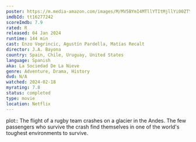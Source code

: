```yaml
---
poster: https://m.media-amazon.com/images/M/MV5BYmI4MTllYTItMjllYi00ZTY2LWE0NmQtNjBmZWQ2ZmE4NjQ2XkEyXkFqcGdeQXVyMTEzMTI1Mjk3._V1_SX300.jpg 
imdbId: tt16277242 
scoreImdb: 7.9 
rated: R
released: 04 Jan 2024 
runtime: 144 min 
cast: Enzo Vogrincic, Agustín Pardella, Matías Recalt 
director: J.A. Bayona 
country: Spain, Chile, Uruguay, United States
language: Spanish
aka: La Sociedad De La Nieve
genre: Adventure, Drama, History 
dvd: N/A
watched: 2024-02-18
myrating: 7.8
status: completed
type: movie
location: Netflix
---
```


plot:: The flight of a rugby team crashes on a glacier in the Andes. The few passengers who survive the crash find themselves in one of the world's toughest environments to survive.